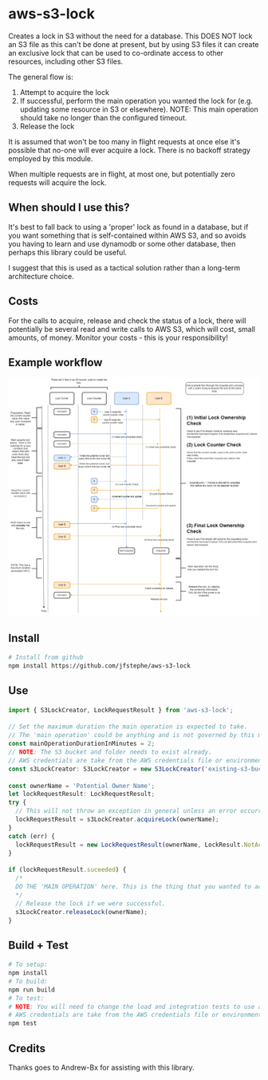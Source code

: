 # aws-s3-lock

Creates a lock in S3 without the need for a database. This DOES NOT lock an S3 file as this can't be done at present, but by using S3 files it can create an exclusive lock that can be used to co-ordinate access to other resources, including other S3 files.

The general flow is:

1. Attempt to acquire the lock
2. If successful, perform the main operation you wanted the lock for (e.g. updating some resource in S3 or elsewhere). NOTE: This main operation should take no longer than the configured timeout.
3. Release the lock

It is assumed that won't be too many in flight requests at once else it's possible that no-one will ever acquire a lock. There is no backoff strategy employed by this module.

When multiple requests are in flight, at most one, but potentially zero requests will acquire the lock.

## When should I use this?

It's best to fall back to using a 'proper' lock as found in a database, but if you want something that is self-contained within AWS S3, and so avoids you having to learn and use dynamodb or some other database, then perhaps this library could be useful.

I suggest that this is used as a tactical solution rather than a long-term architecture choice.

## Costs

For the calls to acquire, release and check the status of a lock, there will potentially be several read and write calls to AWS S3, which will cost, small amounts, of money. Monitor your costs - this is your responsibility!

## Example workflow

![Exampe workflow](example-workflow.png)

## Install

``` bash
# Install from github
npm install https://github.com/jfstephe/aws-s3-lock
```

## Use

``` typescript
import { S3LockCreator, LockRequestResult } from 'aws-s3-lock';

// Set the maximum duration the main operation is expected to take.
// The 'main operation' could be anything and is not governed by this module. FYI AWS operations have have a 2 minute timeout by default.
const mainOperationDurationInMinutes = 2;
// NOTE: The S3 bucket and folder needs to exist already.
// AWS credentials are take from the AWS credentials file or environment variables.
const s3LockCreator: S3LockCreator = new S3LockCreator('existing-s3-bucket-name', 'existing-s3-bucket-folder', 'some-context', mainOperationDurationInMinutes);

const ownerName = 'Potential Owner Name';
let lockRequestResult: LockRequestResult;
try {
  // This will not throw an exception in general unless an error occurred trying to 'rollback' a lock.
  lockRequestResult = s3LockCreator.acquireLock(ownerName);
}
catch (err) {
  lockRequestResult = new LockRequestResult(ownerName, LockResult.NotAcquired, err.message);
}

if (lockRequestResult.suceeded) {
  /*
  DO THE 'MAIN OPERATION' here. This is the thing that you wanted to acquire a lock for. E.g. updating other S3 files without worrying about multiple people changing them (assuming they are using this module too).
  */
  // Release the lock if we were successful.
  s3LockCreator.releaseLock(ownerName);
}
```

## Build + Test

``` bash
# To setup:
npm install
# To build:
npm run build
# To test:
# NOTE: You will need to change the load and integration tests to use a bucket owned by you. The S3 folder needs to exist too.
# AWS credentials are take from the AWS credentials file or environment variables.
npm test
```

## Credits

Thanks goes to Andrew-Bx for assisting with this library.
